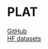# PLAT

[GitHub](https://github.com/lbox-kr/plat)    
[HF datasets](https://huggingface.co/datasets/sma1-rmarud/PLAT)